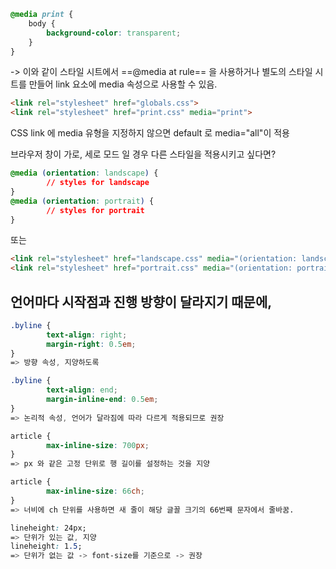 
```css
@media print {
	body {
		background-color: transparent;
	}
}
```

-> 이와 같이 스타일 시트에서 ==@media at rule== 을 사용하거나 별도의 스타일 시트를 만들어 link 요소에 media 속성으로 사용할 수 있음. 

```html
<link rel="stylesheet" href="globals.css">
<link rel="stylesheet" href="print.css" media="print">
```

CSS link 에  media 유형을 지정하지 않으면 default 로 media="all"이 적용

브라우저 창이 가로, 세로 모드 일 경우 다른 스타일을 적용시키고 싶다면?

```css
@media (orientation: landscape) {
		// styles for landscape
}
@media (orientation: portrait) {
		// styles for portrait
}
```

또는
```html
<link rel="stylesheet" href="landscape.css" media="(orientation: landscape)">
<link rel="stylesheet" href="portrait.css" media="(orientation: portrait)">
```



## 언어마다 시작점과 진행 방향이 달라지기 때문에, 

```css
.byline {
		text-align: right;
		margin-right: 0.5em;
} 
=> 방향 속성, 지양하도록

.byline {
		text-align: end;
		margin-inline-end: 0.5em;
}
=> 논리적 속성, 언어가 달라짐에 따라 다르게 적용되므로 권장

```

```css
article {
		max-inline-size: 700px;
}
=> px 와 같은 고정 단위로 행 길이를 설정하는 것을 지양

article {
		max-inline-size: 66ch;
}
=> 너비에 ch 단위를 사용하면 새 줄이 해당 글꼴 크기의 66번째 문자에서 줄바꿈.
```

```css
lineheight: 24px;
=> 단위가 있는 값, 지양
lineheight: 1.5;
=> 단위가 없는 값 -> font-size를 기준으로 -> 권장
```